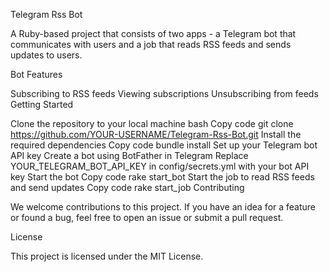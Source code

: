 Telegram Rss Bot

A Ruby-based project that consists of two apps - a Telegram bot that communicates with users and a job that reads RSS feeds and sends updates to users.

Bot Features

Subscribing to RSS feeds
Viewing subscriptions
Unsubscribing from feeds
Getting Started

Clone the repository to your local machine
bash
Copy code
git clone https://github.com/YOUR-USERNAME/Telegram-Rss-Bot.git
Install the required dependencies
Copy code
bundle install
Set up your Telegram bot API key
Create a bot using BotFather in Telegram
Replace YOUR_TELEGRAM_BOT_API_KEY in config/secrets.yml with your bot API key
Start the bot
Copy code
rake start_bot
Start the job to read RSS feeds and send updates
Copy code
rake start_job
Contributing

We welcome contributions to this project. If you have an idea for a feature or found a bug, feel free to open an issue or submit a pull request.

License

This project is licensed under the MIT License.